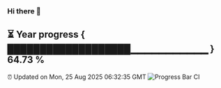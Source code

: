### Hi there 👋
⏳ Year progress { ███████████████████▁▁▁▁▁▁▁▁▁▁▁ } 64.73 %
---
⏰ Updated on Mon, 25 Aug 2025 06:32:35 GMT
![Progress Bar CI](https://github.com/liununu/liununu/workflows/Progress%20Bar%20CI/badge.svg)
